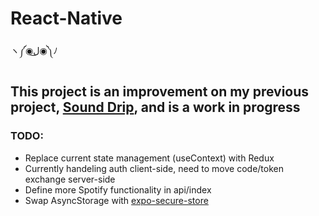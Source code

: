 # React-Native
ヽ༼◉ل͜◉༽ﾉ

## This project is an improvement on my previous project, [Sound Drip](https://github.com/coryortega/SoundDripFE), and is a **work in progress**

### TODO:
- Replace current state management (useContext) with Redux
- Currently handeling auth client-side, need to move code/token exchange server-side
- Define more Spotify functionality in api/index
- Swap AsyncStorage with [expo-secure-store](https://docs.expo.io/guides/authentication/#storing-data)

